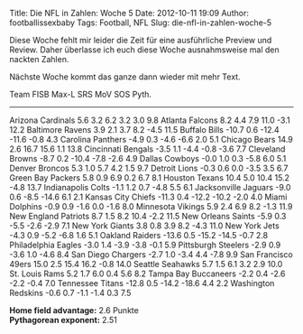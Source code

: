 Title: Die NFL in Zahlen: Woche 5
Date: 2012-10-11 19:09
Author: footballissexbaby
Tags: Football, NFL
Slug: die-nfl-in-zahlen-woche-5

Diese Woche fehlt mir leider die Zeit für eine ausführliche Preview und
Review. Daher überlasse ich euch diese Woche ausnahmsweise mal den
nackten Zahlen.

Nächste Woche kommt das ganze dann wieder mit mehr Text.

  Team                   FISB    Max-L   SRS     MoV     SOS    Pyth.
  ---------------------- ------- ------- ------- ------- ------ -------
  Arizona Cardinals      5.6     3.2     6.2     3.2     3.0    9.8
  Atlanta Falcons        8.2     4.4     7.9     11.0    -3.1   12.2
  Baltimore Ravens       3.9     2.1     3.7     8.2     -4.5   11.5
  Buffalo Bills          -10.7   0.6     -12.4   -11.6   -0.8   4.3
  Carolina Panthers      -4.9    0.3     -4.6    -6.6    2.0    5.1
  Chicago Bears          14.9    2.6     16.7    15.6    1.1    13.8
  Cincinnati Bengals     -3.5    1.1     -4.4    -0.8    -3.6   7.7
  Cleveland Browns       -8.7    0.2     -10.4   -7.8    -2.6   4.9
  Dallas Cowboys         -0.0    1.0     0.3     -5.8    6.0    5.1
  Denver Broncos         5.3     1.0     5.7     4.2     1.5    9.7
  Detroit Lions          -0.3    0.6     0.0     -3.5    3.5    6.7
  Green Bay Packers      5.8     0.9     6.9     0.2     6.7    8.1
  Houston Texans         10.4    5.0     10.4    15.2    -4.8   13.7
  Indianapolis Colts     -1.1    1.2     0.7     -4.8    5.5    6.1
  Jacksonville Jaguars   -9.0    0.6     -8.5    -14.6   6.1    2.1
  Kansas City Chiefs     -11.3   0.4     -12.2   -10.2   -2.0   4.0
  Miami Dolphins         -0.9    0.9     -1.6    0.0     -1.6   8.0
  Minnesota Vikings      5.9     2.4     6.9     8.2     -1.3   11.9
  New England Patriots   8.7     1.5     8.2     10.4    -2.2   11.5
  New Orleans Saints     -5.9    0.3     -5.5    -2.6    -2.9   7.1
  New York Giants        3.8     0.8     3.9     8.2     -4.3   11.0
  New York Jets          -4.3    0.9     -5.2    -6.8    1.6    5.1
  Oakland Raiders        -13.6   0.5     -15.2   -14.5   -0.7   2.8
  Philadelphia Eagles    -3.0    1.4     -3.9    -3.8    -0.1   5.9
  Pittsburgh Steelers    -2.9    0.9     -3.6    1.0     -4.6   8.4
  San Diego Chargers     -2.7    1.0     -3.4    4.4     -7.8   9.9
  San Francisco 49ers    15.0    2.5     15.4    16.2    -0.8   14.0
  Seattle Seahawks       5.7     1.5     6.1     3.2     2.9    10.0
  St. Louis Rams         5.2     1.7     6.0     0.4     5.6    8.2
  Tampa Bay Buccaneers   -2.2    0.4     -2.6    -2.2    -0.4   7.0
  Tennessee Titans       -12.8   0.5     -14.2   -18.6   4.4    2.2
  Washington Redskins    -0.6    0.7     -1.1    -1.4    0.3    7.5

**Home field advantage:** 2.6 Punkte  
**Pythagorean exponent:** 2.51

